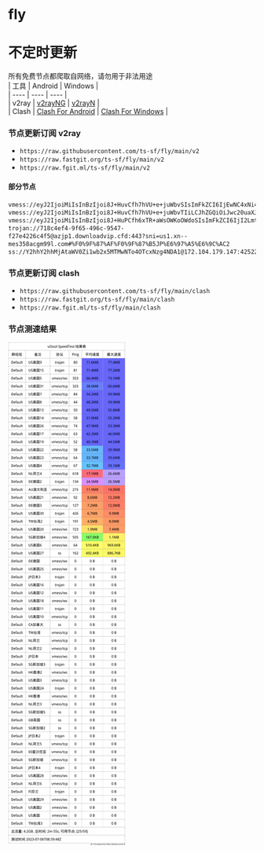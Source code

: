 # fly
# 不定时更新
所有免费节点都爬取自网络，请勿用于非法用途  
|  工具  | Android  | Windows  |  
|  ----  | ----   | ----  |  
| v2ray  | [v2rayNG](https://github.com/2dust/v2rayNG/releases) | [v2rayN](https://github.com/2dust/v2rayN/releases) |  
| Clash  | [Clash For Android](https://github.com/Kr328/ClashForAndroid/releases) | [Clash For Windows](https://github.com/Fndroid/clash_for_windows_pkg/releases) | 
  
### 节点更新订阅  v2ray
- `https://raw.githubusercontent.com/ts-sf/fly/main/v2`  
- `https://raw.fastgit.org/ts-sf/fly/main/v2`  
- `https://raw.fgit.ml/ts-sf/fly/main/v2`  
#### 部分节点  
``` 
vmess://eyJ2IjoiMiIsInBzIjoi8J+HuvCfh7hVU+e+juWbvSIsImFkZCI6IjEwNC4xNi40Mi41OCIsInBvcnQiOiI4MDgwIiwiaWQiOiIwYTY5OTg4Yi0xYzgxLTRjNzgtYjZmMi01YjI5MWNiMTU0OTMiLCJhaWQiOiIwIiwic2N5IjoiYXV0byIsIm5ldCI6IndzIiwidHlwZSI6Im5vbmUiLCJob3N0IjoiYmwud2FuZzY2LmhvbWVzIiwicGF0aCI6Ii9xd2VyIiwidGxzIjoiIiwic25pIjoiIiwidGVzdF9uYW1lIjoiVVPnvo7lm70ifQ==
vmess://eyJ2IjoiMiIsInBzIjoi8J+HuvCfh7hVU+e+juWbvTIiLCJhZGQiOiJwc20uaXJjZi5zcGFjZSIsInBvcnQiOiI0NDMiLCJpZCI6ImZkNDhlZmYxLWQ4ZTktNDc4Mi1lNjVkLTcxZmU3ZjE1NjdjNiIsImFpZCI6IjAiLCJzY3kiOiJhdXRvIiwibmV0Ijoid3MiLCJ0eXBlIjoibm9uZSIsImhvc3QiOiJzdGFyLW9uZS5jZmQiLCJwYXRoIjoiL3BvcnRzLzMwMDk4IiwidGxzIjoidGxzIiwic25pIjoiIiwidGVzdF9uYW1lIjoiVVPnvo7lm70yIn0=
vmess://eyJ2IjoiMiIsInBzIjoi8J+HuPCfh6xTR+aWsOWKoOWdoSIsImFkZCI6IjI2LmtjY2ljMnBhLnh5eiIsInBvcnQiOiI1MDAyNiIsImlkIjoiMWM5NDlmNzEtYzdkZS00NWNjLWJhNzctOGY2MzNlYjc3Y2RkIiwiYWlkIjoiMCIsInNjeSI6ImF1dG8iLCJuZXQiOiJ0Y3AiLCJ0eXBlIjoibm9uZSIsImhvc3QiOiJ4aWFuZ2dhbmcudm9mb2xvLm1lIiwicGF0aCI6Ii8iLCJ0bHMiOiIiLCJzbmkiOiIiLCJ0ZXN0X25hbWUiOiJTR+aWsOWKoOWdoSJ9
trojan://718c4ef4-9f65-496c-9547-f27e4226c4f5@azjp1.downloadvip.cfd:443?sni=us1.xn--mes358acgm99l.com#%F0%9F%87%AF%F0%9F%87%B5JP%E6%97%A5%E6%9C%AC2
ss://Y2hhY2hhMjAtaWV0Zi1wb2x5MTMwNTo4OTcxNzg4NDA1@172.104.179.147:42522#%F0%9F%87%B8%F0%9F%87%ACSG%E6%96%B0%E5%8A%A0%E5%9D%A12
```
### 节点更新订阅  clash
- `https://raw.githubusercontent.com/ts-sf/fly/main/clash`  
- `https://raw.fastgit.org/ts-sf/fly/main/clash`  
- `https://raw.fgit.ml/ts-sf/fly/main/clash`  

### 节点测速结果
![image](traffic.png)
